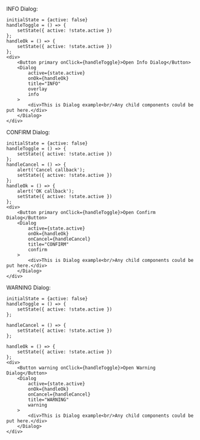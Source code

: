 INFO Dialog:

    initialState = {active: false}
    handleToggle = () => {
        setState({ active: !state.active })
    };
    handleOk = () => {
        setState({ active: !state.active })
    };
    <div> 
        <Button primary onClick={handleToggle}>Open Info Dialog</Button>
        <Dialog 
            active={state.active} 
            onOk={handleOk} 
            title="INFO"
            overlay
            info
        >
            <div>This is Dialog example<br/>Any child components could be put here.</div>
        </Dialog>
	</div> 
	
CONFIRM Dialog:

    initialState = {active: false}
    handleToggle = () => {
        setState({ active: !state.active })
    };
    handleCancel = () => {
        alert('Cancel callback');
        setState({ active: !state.active })
    };
    handleOk = () => {
        alert('OK callback');
        setState({ active: !state.active })
    };
    <div> 
        <Button primary onClick={handleToggle}>Open Confirm Dialog</Button>
        <Dialog 
            active={state.active} 
            onOk={handleOk}
            onCancel={handleCancel} 
            title="CONFIRM"
            confirm
        >
            <div>This is Dialog example<br/>Any child components could be put here.</div>
        </Dialog>
    </div> 
    
WARNING Dialog:

    initialState = {active: false}
    handleToggle = () => {
        setState({ active: !state.active })
    };
    
    handleCancel = () => {
        setState({ active: !state.active })
    };
    
    handleOk = () => {
        setState({ active: !state.active })
    };
    <div> 
        <Button warning onClick={handleToggle}>Open Warning Dialog</Button>
        <Dialog 
            active={state.active} 
            onOk={handleOk}
            onCancel={handleCancel} 
            title="WARNING"
            warning
        >
            <div>This is Dialog example<br/>Any child components could be put here.</div>
        </Dialog>
    </div> 